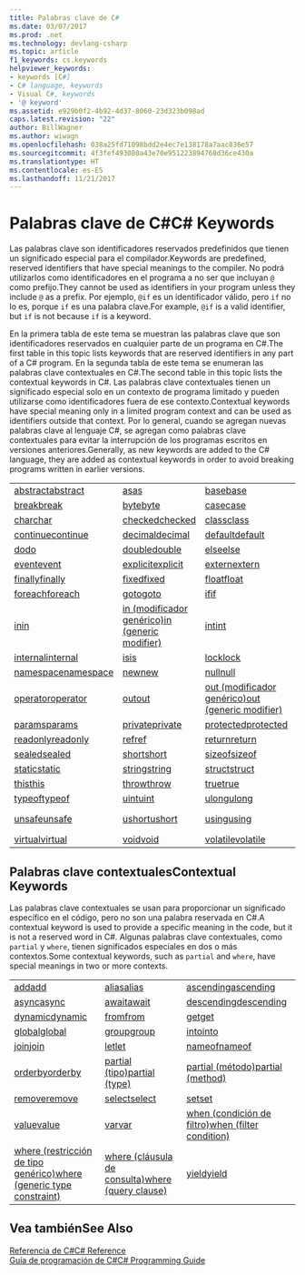 ```yaml
---
title: Palabras clave de C#
ms.date: 03/07/2017
ms.prod: .net
ms.technology: devlang-csharp
ms.topic: article
f1_keywords: cs.keywords
helpviewer_keywords:
- keywords [C#]
- C# language, keywords
- Visual C#, keywords
- '@ keyword'
ms.assetid: e929b0f2-4b92-4d37-8060-23d323b098ad
caps.latest.revision: "22"
author: BillWagner
ms.author: wiwagn
ms.openlocfilehash: 038a25fd71098bdd2e4ec7e138178a7aac836e57
ms.sourcegitcommit: 4f3fef493080a43e70e951223894768d36ce430a
ms.translationtype: HT
ms.contentlocale: es-ES
ms.lasthandoff: 11/21/2017
---
```

# <a name="c-keywords"></a><span data-ttu-id="324ed-102">Palabras clave de C#</span><span class="sxs-lookup"><span data-stu-id="324ed-102">C# Keywords</span></span>
<span data-ttu-id="324ed-103">Las palabras clave son identificadores reservados predefinidos que tienen un significado especial para el compilador.</span><span class="sxs-lookup"><span data-stu-id="324ed-103">Keywords are predefined, reserved identifiers that have special meanings to the compiler.</span></span> <span data-ttu-id="324ed-104">No podrá utilizarlos como identificadores en el programa a no ser que incluyan `@` como prefijo.</span><span class="sxs-lookup"><span data-stu-id="324ed-104">They cannot be used as identifiers in your program unless they include `@` as a prefix.</span></span> <span data-ttu-id="324ed-105">Por ejemplo, `@if` es un identificador válido, pero `if` no lo es, porque `if` es una palabra clave.</span><span class="sxs-lookup"><span data-stu-id="324ed-105">For example, `@if` is a valid identifier, but `if` is not because `if` is a keyword.</span></span>  
  
 <span data-ttu-id="324ed-106">En la primera tabla de este tema se muestran las palabras clave que son identificadores reservados en cualquier parte de un programa en C#.</span><span class="sxs-lookup"><span data-stu-id="324ed-106">The first table in this topic lists keywords that are reserved identifiers in any part of a C# program.</span></span> <span data-ttu-id="324ed-107">En la segunda tabla de este tema se enumeran las palabras clave contextuales en C#.</span><span class="sxs-lookup"><span data-stu-id="324ed-107">The second table in this topic lists the contextual keywords in C#.</span></span> <span data-ttu-id="324ed-108">Las palabras clave contextuales tienen un significado especial solo en un contexto de programa limitado y pueden utilizarse como identificadores fuera de ese contexto.</span><span class="sxs-lookup"><span data-stu-id="324ed-108">Contextual keywords have special meaning only in a limited program context and can be used as identifiers outside that context.</span></span> <span data-ttu-id="324ed-109">Por lo general, cuando se agregan nuevas palabras clave al lenguaje C#, se agregan como palabras clave contextuales para evitar la interrupción de los programas escritos en versiones anteriores.</span><span class="sxs-lookup"><span data-stu-id="324ed-109">Generally, as new keywords are added to the C# language, they are added as contextual keywords in order to avoid breaking programs written in earlier versions.</span></span>  
  
|||||  
|---|---|---|---|  
|[<span data-ttu-id="324ed-110">abstract</span><span class="sxs-lookup"><span data-stu-id="324ed-110">abstract</span></span>](../../../csharp/language-reference/keywords/abstract.md)|[<span data-ttu-id="324ed-111">as</span><span class="sxs-lookup"><span data-stu-id="324ed-111">as</span></span>](../../../csharp/language-reference/keywords/as.md)|[<span data-ttu-id="324ed-112">base</span><span class="sxs-lookup"><span data-stu-id="324ed-112">base</span></span>](../../../csharp/language-reference/keywords/base.md)|[<span data-ttu-id="324ed-113">bool</span><span class="sxs-lookup"><span data-stu-id="324ed-113">bool</span></span>](../../../csharp/language-reference/keywords/bool.md)|  
|[<span data-ttu-id="324ed-114">break</span><span class="sxs-lookup"><span data-stu-id="324ed-114">break</span></span>](../../../csharp/language-reference/keywords/break.md)|[<span data-ttu-id="324ed-115">byte</span><span class="sxs-lookup"><span data-stu-id="324ed-115">byte</span></span>](../../../csharp/language-reference/keywords/byte.md)|[<span data-ttu-id="324ed-116">case</span><span class="sxs-lookup"><span data-stu-id="324ed-116">case</span></span>](../../../csharp/language-reference/keywords/switch.md)|[<span data-ttu-id="324ed-117">catch</span><span class="sxs-lookup"><span data-stu-id="324ed-117">catch</span></span>](../../../csharp/language-reference/keywords/try-catch.md)|  
|[<span data-ttu-id="324ed-118">char</span><span class="sxs-lookup"><span data-stu-id="324ed-118">char</span></span>](../../../csharp/language-reference/keywords/char.md)|[<span data-ttu-id="324ed-119">checked</span><span class="sxs-lookup"><span data-stu-id="324ed-119">checked</span></span>](../../../csharp/language-reference/keywords/checked.md)|[<span data-ttu-id="324ed-120">class</span><span class="sxs-lookup"><span data-stu-id="324ed-120">class</span></span>](../../../csharp/language-reference/keywords/class.md)|[<span data-ttu-id="324ed-121">const</span><span class="sxs-lookup"><span data-stu-id="324ed-121">const</span></span>](../../../csharp/language-reference/keywords/const.md)|  
|[<span data-ttu-id="324ed-122">continue</span><span class="sxs-lookup"><span data-stu-id="324ed-122">continue</span></span>](../../../csharp/language-reference/keywords/continue.md)|[<span data-ttu-id="324ed-123">decimal</span><span class="sxs-lookup"><span data-stu-id="324ed-123">decimal</span></span>](../../../csharp/language-reference/keywords/decimal.md)|[<span data-ttu-id="324ed-124">default</span><span class="sxs-lookup"><span data-stu-id="324ed-124">default</span></span>](../../../csharp/language-reference/keywords/default.md)|[<span data-ttu-id="324ed-125">delegate</span><span class="sxs-lookup"><span data-stu-id="324ed-125">delegate</span></span>](../../../csharp/language-reference/keywords/delegate.md)|  
|[<span data-ttu-id="324ed-126">do</span><span class="sxs-lookup"><span data-stu-id="324ed-126">do</span></span>](../../../csharp/language-reference/keywords/do.md)|[<span data-ttu-id="324ed-127">double</span><span class="sxs-lookup"><span data-stu-id="324ed-127">double</span></span>](../../../csharp/language-reference/keywords/double.md)|[<span data-ttu-id="324ed-128">else</span><span class="sxs-lookup"><span data-stu-id="324ed-128">else</span></span>](../../../csharp/language-reference/keywords/if-else.md)|[<span data-ttu-id="324ed-129">enum</span><span class="sxs-lookup"><span data-stu-id="324ed-129">enum</span></span>](../../../csharp/language-reference/keywords/enum.md)|  
|[<span data-ttu-id="324ed-130">event</span><span class="sxs-lookup"><span data-stu-id="324ed-130">event</span></span>](../../../csharp/language-reference/keywords/event.md)|[<span data-ttu-id="324ed-131">explicit</span><span class="sxs-lookup"><span data-stu-id="324ed-131">explicit</span></span>](../../../csharp/language-reference/keywords/explicit.md)|[<span data-ttu-id="324ed-132">extern</span><span class="sxs-lookup"><span data-stu-id="324ed-132">extern</span></span>](../../../csharp/language-reference/keywords/extern.md)|[<span data-ttu-id="324ed-133">false</span><span class="sxs-lookup"><span data-stu-id="324ed-133">false</span></span>](../../../csharp/language-reference/keywords/false.md)|  
|[<span data-ttu-id="324ed-134">finally</span><span class="sxs-lookup"><span data-stu-id="324ed-134">finally</span></span>](../../../csharp/language-reference/keywords/try-finally.md)|[<span data-ttu-id="324ed-135">fixed</span><span class="sxs-lookup"><span data-stu-id="324ed-135">fixed</span></span>](../../../csharp/language-reference/keywords/fixed-statement.md)|[<span data-ttu-id="324ed-136">float</span><span class="sxs-lookup"><span data-stu-id="324ed-136">float</span></span>](../../../csharp/language-reference/keywords/float.md)|[<span data-ttu-id="324ed-137">for</span><span class="sxs-lookup"><span data-stu-id="324ed-137">for</span></span>](../../../csharp/language-reference/keywords/for.md)|  
|[<span data-ttu-id="324ed-138">foreach</span><span class="sxs-lookup"><span data-stu-id="324ed-138">foreach</span></span>](../../../csharp/language-reference/keywords/foreach-in.md)|[<span data-ttu-id="324ed-139">goto</span><span class="sxs-lookup"><span data-stu-id="324ed-139">goto</span></span>](../../../csharp/language-reference/keywords/goto.md)|[<span data-ttu-id="324ed-140">if</span><span class="sxs-lookup"><span data-stu-id="324ed-140">if</span></span>](../../../csharp/language-reference/keywords/if-else.md)|[<span data-ttu-id="324ed-141">implicit</span><span class="sxs-lookup"><span data-stu-id="324ed-141">implicit</span></span>](../../../csharp/language-reference/keywords/implicit.md)|  
|[<span data-ttu-id="324ed-142">in</span><span class="sxs-lookup"><span data-stu-id="324ed-142">in</span></span>](../../../csharp/language-reference/keywords/foreach-in.md)|[<span data-ttu-id="324ed-143">in (modificador genérico)</span><span class="sxs-lookup"><span data-stu-id="324ed-143">in (generic modifier)</span></span>](../../../csharp/language-reference/keywords/in-generic-modifier.md)|[<span data-ttu-id="324ed-144">int</span><span class="sxs-lookup"><span data-stu-id="324ed-144">int</span></span>](../../../csharp/language-reference/keywords/int.md)|[<span data-ttu-id="324ed-145">interface</span><span class="sxs-lookup"><span data-stu-id="324ed-145">interface</span></span>](../../../csharp/language-reference/keywords/interface.md)|  
|[<span data-ttu-id="324ed-146">internal</span><span class="sxs-lookup"><span data-stu-id="324ed-146">internal</span></span>](../../../csharp/language-reference/keywords/internal.md)|[<span data-ttu-id="324ed-147">is</span><span class="sxs-lookup"><span data-stu-id="324ed-147">is</span></span>](../../../csharp/language-reference/keywords/is.md)|[<span data-ttu-id="324ed-148">lock</span><span class="sxs-lookup"><span data-stu-id="324ed-148">lock</span></span>](../../../csharp/language-reference/keywords/lock-statement.md)|[<span data-ttu-id="324ed-149">long</span><span class="sxs-lookup"><span data-stu-id="324ed-149">long</span></span>](../../../csharp/language-reference/keywords/long.md)|
|[<span data-ttu-id="324ed-150">namespace</span><span class="sxs-lookup"><span data-stu-id="324ed-150">namespace</span></span>](../../../csharp/language-reference/keywords/namespace.md)|[<span data-ttu-id="324ed-151">new</span><span class="sxs-lookup"><span data-stu-id="324ed-151">new</span></span>](../../../csharp/language-reference/keywords/new.md)|[<span data-ttu-id="324ed-152">null</span><span class="sxs-lookup"><span data-stu-id="324ed-152">null</span></span>](../../../csharp/language-reference/keywords/null.md)|[<span data-ttu-id="324ed-153">object</span><span class="sxs-lookup"><span data-stu-id="324ed-153">object</span></span>](../../../csharp/language-reference/keywords/object.md)|
[<span data-ttu-id="324ed-154">operator</span><span class="sxs-lookup"><span data-stu-id="324ed-154">operator</span></span>](../../../csharp/language-reference/keywords/operator.md)|[<span data-ttu-id="324ed-155">out</span><span class="sxs-lookup"><span data-stu-id="324ed-155">out</span></span>](../../../csharp/language-reference/keywords/out.md)|[<span data-ttu-id="324ed-156">out (modificador genérico)</span><span class="sxs-lookup"><span data-stu-id="324ed-156">out (generic modifier)</span></span>](../../../csharp/language-reference/keywords/out-generic-modifier.md)|[<span data-ttu-id="324ed-157">override</span><span class="sxs-lookup"><span data-stu-id="324ed-157">override</span></span>](../../../csharp/language-reference/keywords/override.md)|
|[<span data-ttu-id="324ed-158">params</span><span class="sxs-lookup"><span data-stu-id="324ed-158">params</span></span>](../../../csharp/language-reference/keywords/params.md)|[<span data-ttu-id="324ed-159">private</span><span class="sxs-lookup"><span data-stu-id="324ed-159">private</span></span>](../../../csharp/language-reference/keywords/private.md)|[<span data-ttu-id="324ed-160">protected</span><span class="sxs-lookup"><span data-stu-id="324ed-160">protected</span></span>](../../../csharp/language-reference/keywords/protected.md)|[<span data-ttu-id="324ed-161">public</span><span class="sxs-lookup"><span data-stu-id="324ed-161">public</span></span>](../../../csharp/language-reference/keywords/public.md)|
|[<span data-ttu-id="324ed-162">readonly</span><span class="sxs-lookup"><span data-stu-id="324ed-162">readonly</span></span>](../../../csharp/language-reference/keywords/readonly.md)|[<span data-ttu-id="324ed-163">ref</span><span class="sxs-lookup"><span data-stu-id="324ed-163">ref</span></span>](../../../csharp/language-reference/keywords/ref.md)|[<span data-ttu-id="324ed-164">return</span><span class="sxs-lookup"><span data-stu-id="324ed-164">return</span></span>](../../../csharp/language-reference/keywords/return.md)|[<span data-ttu-id="324ed-165">sbyte</span><span class="sxs-lookup"><span data-stu-id="324ed-165">sbyte</span></span>](../../../csharp/language-reference/keywords/sbyte.md)|
|[<span data-ttu-id="324ed-166">sealed</span><span class="sxs-lookup"><span data-stu-id="324ed-166">sealed</span></span>](../../../csharp/language-reference/keywords/sealed.md)|[<span data-ttu-id="324ed-167">short</span><span class="sxs-lookup"><span data-stu-id="324ed-167">short</span></span>](../../../csharp/language-reference/keywords/short.md)|[<span data-ttu-id="324ed-168">sizeof</span><span class="sxs-lookup"><span data-stu-id="324ed-168">sizeof</span></span>](../../../csharp/language-reference/keywords/sizeof.md)|[<span data-ttu-id="324ed-169">stackalloc</span><span class="sxs-lookup"><span data-stu-id="324ed-169">stackalloc</span></span>](../../../csharp/language-reference/keywords/stackalloc.md)|
|[<span data-ttu-id="324ed-170">static</span><span class="sxs-lookup"><span data-stu-id="324ed-170">static</span></span>](../../../csharp/language-reference/keywords/static.md)|[<span data-ttu-id="324ed-171">string</span><span class="sxs-lookup"><span data-stu-id="324ed-171">string</span></span>](../../../csharp/language-reference/keywords/string.md)|[<span data-ttu-id="324ed-172">struct</span><span class="sxs-lookup"><span data-stu-id="324ed-172">struct</span></span>](../../../csharp/language-reference/keywords/struct.md)|[<span data-ttu-id="324ed-173">switch</span><span class="sxs-lookup"><span data-stu-id="324ed-173">switch</span></span>](../../../csharp/language-reference/keywords/switch.md)|
|[<span data-ttu-id="324ed-174">this</span><span class="sxs-lookup"><span data-stu-id="324ed-174">this</span></span>](../../../csharp/language-reference/keywords/this.md)|[<span data-ttu-id="324ed-175">throw</span><span class="sxs-lookup"><span data-stu-id="324ed-175">throw</span></span>](../../../csharp/language-reference/keywords/throw.md)|[<span data-ttu-id="324ed-176">true</span><span class="sxs-lookup"><span data-stu-id="324ed-176">true</span></span>](../../../csharp/language-reference/keywords/true.md)|[<span data-ttu-id="324ed-177">try</span><span class="sxs-lookup"><span data-stu-id="324ed-177">try</span></span>](../../../csharp/language-reference/keywords/try-catch.md)|   
|[<span data-ttu-id="324ed-178">typeof</span><span class="sxs-lookup"><span data-stu-id="324ed-178">typeof</span></span>](../../../csharp/language-reference/keywords/typeof.md)|[<span data-ttu-id="324ed-179">uint</span><span class="sxs-lookup"><span data-stu-id="324ed-179">uint</span></span>](../../../csharp/language-reference/keywords/uint.md)|[<span data-ttu-id="324ed-180">ulong</span><span class="sxs-lookup"><span data-stu-id="324ed-180">ulong</span></span>](../../../csharp/language-reference/keywords/ulong.md)|[<span data-ttu-id="324ed-181">unchecked</span><span class="sxs-lookup"><span data-stu-id="324ed-181">unchecked</span></span>](../../../csharp/language-reference/keywords/unchecked.md)|
|[<span data-ttu-id="324ed-182">unsafe</span><span class="sxs-lookup"><span data-stu-id="324ed-182">unsafe</span></span>](../../../csharp/language-reference/keywords/unsafe.md)|[<span data-ttu-id="324ed-183">ushort</span><span class="sxs-lookup"><span data-stu-id="324ed-183">ushort</span></span>](../../../csharp/language-reference/keywords/ushort.md)|[<span data-ttu-id="324ed-184">using</span><span class="sxs-lookup"><span data-stu-id="324ed-184">using</span></span>](../../../csharp/language-reference/keywords/using.md)|[<span data-ttu-id="324ed-185">using static</span><span class="sxs-lookup"><span data-stu-id="324ed-185">using static</span></span>](using-static.md)|
|[<span data-ttu-id="324ed-186">virtual</span><span class="sxs-lookup"><span data-stu-id="324ed-186">virtual</span></span>](../../../csharp/language-reference/keywords/virtual.md)|[<span data-ttu-id="324ed-187">void</span><span class="sxs-lookup"><span data-stu-id="324ed-187">void</span></span>](../../../csharp/language-reference/keywords/void.md)|[<span data-ttu-id="324ed-188">volatile</span><span class="sxs-lookup"><span data-stu-id="324ed-188">volatile</span></span>](../../../csharp/language-reference/keywords/volatile.md)|[<span data-ttu-id="324ed-189">while</span><span class="sxs-lookup"><span data-stu-id="324ed-189">while</span></span>](../../../csharp/language-reference/keywords/while.md)|

## <a name="contextual-keywords"></a><span data-ttu-id="324ed-190">Palabras clave contextuales</span><span class="sxs-lookup"><span data-stu-id="324ed-190">Contextual Keywords</span></span>  
 <span data-ttu-id="324ed-191">Las palabras clave contextuales se usan para proporcionar un significado específico en el código, pero no son una palabra reservada en C#.</span><span class="sxs-lookup"><span data-stu-id="324ed-191">A contextual keyword is used to provide a specific meaning in the code, but it is not a reserved word in C#.</span></span> <span data-ttu-id="324ed-192">Algunas palabras clave contextuales, como `partial` y `where`, tienen significados especiales en dos o más contextos.</span><span class="sxs-lookup"><span data-stu-id="324ed-192">Some contextual keywords, such as `partial` and `where`, have special meanings in two or more contexts.</span></span>  
  
||||  
|---|---|---|  
|[<span data-ttu-id="324ed-193">add</span><span class="sxs-lookup"><span data-stu-id="324ed-193">add</span></span>](../../../csharp/language-reference/keywords/add.md)|[<span data-ttu-id="324ed-194">alias</span><span class="sxs-lookup"><span data-stu-id="324ed-194">alias</span></span>](../../../csharp/language-reference/keywords/extern-alias.md)|[<span data-ttu-id="324ed-195">ascending</span><span class="sxs-lookup"><span data-stu-id="324ed-195">ascending</span></span>](../../../csharp/language-reference/keywords/ascending.md)|  
|[<span data-ttu-id="324ed-196">async</span><span class="sxs-lookup"><span data-stu-id="324ed-196">async</span></span>](../../../csharp/language-reference/keywords/async.md)|[<span data-ttu-id="324ed-197">await</span><span class="sxs-lookup"><span data-stu-id="324ed-197">await</span></span>](../../../csharp/language-reference/keywords/await.md)|[<span data-ttu-id="324ed-198">descending</span><span class="sxs-lookup"><span data-stu-id="324ed-198">descending</span></span>](../../../csharp/language-reference/keywords/descending.md)|  
|[<span data-ttu-id="324ed-199">dynamic</span><span class="sxs-lookup"><span data-stu-id="324ed-199">dynamic</span></span>](../../../csharp/language-reference/keywords/dynamic.md)|[<span data-ttu-id="324ed-200">from</span><span class="sxs-lookup"><span data-stu-id="324ed-200">from</span></span>](../../../csharp/language-reference/keywords/from-clause.md)|[<span data-ttu-id="324ed-201">get</span><span class="sxs-lookup"><span data-stu-id="324ed-201">get</span></span>](../../../csharp/language-reference/keywords/get.md)|  
|[<span data-ttu-id="324ed-202">global</span><span class="sxs-lookup"><span data-stu-id="324ed-202">global</span></span>](../../../csharp/language-reference/keywords/global.md)|[<span data-ttu-id="324ed-203">group</span><span class="sxs-lookup"><span data-stu-id="324ed-203">group</span></span>](../../../csharp/language-reference/keywords/group-clause.md)|[<span data-ttu-id="324ed-204">into</span><span class="sxs-lookup"><span data-stu-id="324ed-204">into</span></span>](../../../csharp/language-reference/keywords/into.md)|  
|[<span data-ttu-id="324ed-205">join</span><span class="sxs-lookup"><span data-stu-id="324ed-205">join</span></span>](../../../csharp/language-reference/keywords/join-clause.md)|[<span data-ttu-id="324ed-206">let</span><span class="sxs-lookup"><span data-stu-id="324ed-206">let</span></span>](../../../csharp/language-reference/keywords/let-clause.md)|[<span data-ttu-id="324ed-207">nameof</span><span class="sxs-lookup"><span data-stu-id="324ed-207">nameof</span></span>](nameof.md)|   
|[<span data-ttu-id="324ed-208">orderby</span><span class="sxs-lookup"><span data-stu-id="324ed-208">orderby</span></span>](../../../csharp/language-reference/keywords/orderby-clause.md)|[<span data-ttu-id="324ed-209">partial (tipo)</span><span class="sxs-lookup"><span data-stu-id="324ed-209">partial (type)</span></span>](../../../csharp/language-reference/keywords/partial-type.md)|[<span data-ttu-id="324ed-210">partial (método)</span><span class="sxs-lookup"><span data-stu-id="324ed-210">partial (method)</span></span>](../../../csharp/language-reference/keywords/partial-method.md)|   
|[<span data-ttu-id="324ed-211">remove</span><span class="sxs-lookup"><span data-stu-id="324ed-211">remove</span></span>](../../../csharp/language-reference/keywords/remove.md)|[<span data-ttu-id="324ed-212">select</span><span class="sxs-lookup"><span data-stu-id="324ed-212">select</span></span>](../../../csharp/language-reference/keywords/select-clause.md)|[<span data-ttu-id="324ed-213">set</span><span class="sxs-lookup"><span data-stu-id="324ed-213">set</span></span>](../../../csharp/language-reference/keywords/set.md)|   
|[<span data-ttu-id="324ed-214">value</span><span class="sxs-lookup"><span data-stu-id="324ed-214">value</span></span>](../../../csharp/language-reference/keywords/value.md)|[<span data-ttu-id="324ed-215">var</span><span class="sxs-lookup"><span data-stu-id="324ed-215">var</span></span>](../../../csharp/language-reference/keywords/var.md)|[<span data-ttu-id="324ed-216">when (condición de filtro)</span><span class="sxs-lookup"><span data-stu-id="324ed-216">when (filter condition)</span></span>](when.md)|   
|[<span data-ttu-id="324ed-217">where (restricción de tipo genérico)</span><span class="sxs-lookup"><span data-stu-id="324ed-217">where (generic type constraint)</span></span>](../../../csharp/language-reference/keywords/where-generic-type-constraint.md)|[<span data-ttu-id="324ed-218">where (cláusula de consulta)</span><span class="sxs-lookup"><span data-stu-id="324ed-218">where (query clause)</span></span>](../../../csharp/language-reference/keywords/where-clause.md)|[<span data-ttu-id="324ed-219">yield</span><span class="sxs-lookup"><span data-stu-id="324ed-219">yield</span></span>](../../../csharp/language-reference/keywords/yield.md)|  
  
## <a name="see-also"></a><span data-ttu-id="324ed-220">Vea también</span><span class="sxs-lookup"><span data-stu-id="324ed-220">See Also</span></span>  
 [<span data-ttu-id="324ed-221">Referencia de C#</span><span class="sxs-lookup"><span data-stu-id="324ed-221">C# Reference</span></span>](../../../csharp/language-reference/index.md)  
 [<span data-ttu-id="324ed-222">Guía de programación de C#</span><span class="sxs-lookup"><span data-stu-id="324ed-222">C# Programming Guide</span></span>](../../../csharp/programming-guide/index.md)
